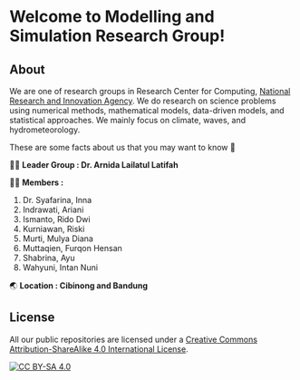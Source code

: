 # Welcome to Modelling and Simulation Research Group!

## About

We are one of research groups in Research Center for Computing, [National Research and Innovation Agency](https://brin.go.id). We do research on science problems using numerical methods, mathematical models, data-driven models, and statistical approaches. We mainly focus on climate, waves, and hydrometeorology.

These are some facts about us that you may want to know :open_book:

:woman_technologist: **Leader Group : Dr. Arnida Lailatul Latifah**

:man::woman: **Members :**
1. Dr. Syafarina, Inna
2. Indrawati, Ariani
3. Ismanto, Rido Dwi
4. Kurniawan, Riski
5. Murti, Mulya Diana
6. Muttaqien, Furqon Hensan
7. Shabrina, Ayu
8. Wahyuni, Intan Nuni

:earth_asia: **Location : Cibinong and Bandung**

## License

All our public repositories are licensed under a
[Creative Commons Attribution-ShareAlike 4.0 International License][cc-by-sa].

[![CC BY-SA 4.0][cc-by-sa-image]][cc-by-sa]

[cc-by-sa]: http://creativecommons.org/licenses/by-sa/4.0/
[cc-by-sa-image]: https://licensebuttons.net/l/by-sa/4.0/88x31.png
[cc-by-sa-shield]: https://img.shields.io/badge/License-CC%20BY--SA%204.0-lightgrey.svg

<!--

**Here are some ideas to get you started:**

🙋‍♀️ A short introduction - what is your organization all about?
🌈 Contribution guidelines - how can the community get involved?
👩‍💻 Useful resources - where can the community find your docs? Is there anything else the community should know?
🍿 Fun facts - what does your team eat for breakfast?
🧙 Remember, you can do mighty things with the power of [Markdown](https://docs.github.com/github/writing-on-github/getting-started-with-writing-and-formatting-on-github/basic-writing-and-formatting-syntax)
-->
